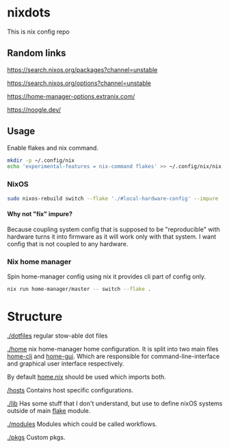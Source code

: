 # nixdots

This is nix config repo


## Random links

https://search.nixos.org/packages?channel=unstable

https://search.nixos.org/options?channel=unstable

https://home-manager-options.extranix.com/

https://noogle.dev/

## Usage 

Enable flakes and nix command.
``` sh
mkdir -p ~/.config/nix
echo 'experimental-features = nix-command flakes' >> ~/.config/nix/nix.conf
```

### NixOS

```sh
sudo nixos-rebuild switch --flake './#local-hardware-config' --impure
```
#### Why not "fix" impure?

Because coupling system config that is supposed to be "reproducible" with hardware turns it into firmware as it will work only with that system. I want config that is not coupled to any hardware.

### Nix home manager

Spin home-manager config using nix it provides cli part of config only.

```sh
nix run home-manager/master -- switch --flake .
```



# Structure
    
[./dotfiles](./dotfiles) regular stow-able dot files

[./home](./home) nix home-manager home configuration.
It is split into two main files [home-cli](./home/home-cli.nix) and [home-gui](./home/home-gui.nix).
Which are responsible for command-line-interface and graphical user interface respectively.


By default [home.nix](./home/home.nix) should be used which imports both.

[/hosts](./hosts) Contains host specific configurations.

[./lib](./lib) Has some stuff that I don't understand, but use to define nixOS systems outside of main [flake](./flake.nix) module.

[./modules](./modules) Modules which could be called workflows.

[./pkgs](./pkgs) Custom pkgs.
